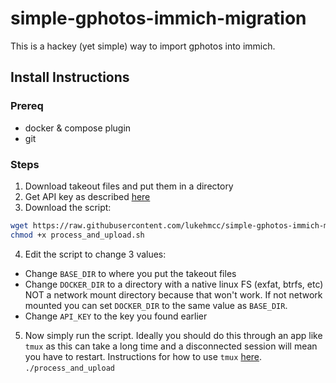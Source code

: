 # simple-gphotos-immich-migration
This is a hackey (yet simple) way to import gphotos into immich.

## Install Instructions
### Prereq
- docker & compose plugin
- git

### Steps
1. Download takeout files and put them in a directory
2. Get API key as described [here](https://immich.app/docs/features/bulk-upload#obtain-the-api-key)
3. Download the script:
```bash
wget https://raw.githubusercontent.com/lukehmcc/simple-gphotos-immich-migration/master/process_and_upload.sh
chmod +x process_and_upload.sh
```
4. Edit the script to change 3 values:
  - Change `BASE_DIR` to where you put the takeout files
  - Change `DOCKER_DIR` to a directory with a native linux FS (exfat, btrfs, etc) NOT a network mount directory because that won't work. If not network mounted you can set `DOCKER_DIR` to the same value as `BASE_DIR`.
  - Change `API_KEY` to the key you found earlier
5. Now simply run the script. Ideally you should do this through an app like `tmux` as this can take a long time and a disconnected session will mean you have to restart. Instructions for how to use `tmux` [here](https://www.linode.com/docs/guides/persistent-terminal-sessions-with-tmux/).
```./process_and_upload```
